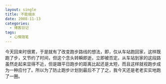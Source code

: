 ```yaml
---
layout: single
title: 不能缩水
date: 2008-11-13
categories:
  - 博客日记
tags:
  - 心情随笔
---
```


今天回来时很累，于是就有了改变跑步路线的想法，即，仅从车站跑回家，这样既跑了步，又节约了时间，但这个念头转瞬即逝，立即被否定。从车站到家的这段路虽然走起来显得不近，但是跟平日跑步的距离比起还是太短，而且这样就视跑步成为一种应付了。所以为了防止跑步计划到最后不了了之，我今天还是老老实实地跑了一圈。
